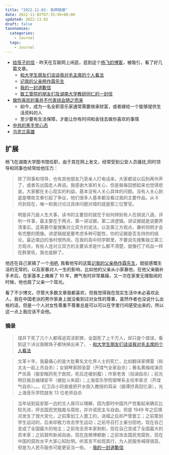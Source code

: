 ```yaml
---
title: "2022.11.02: 各种链接"
date: 2022-11-02T07:35:56+08:00
updated: 2022-11-02
draft: false
taxonomies:
  categories:
    - Journal
  tags:
    - Journal
---
```


- [给孩子的信](http://www.999kg.com/chinese/whatsnew/2019/letter3.htm) - 昨天在互联网上闲逛，逛到这个[杨飞的博客](http://www.999kg.com/chinese/whatsnew/2019/4years.htm)，被吸引，看了好几篇文章。
  - [和大学生朋友们谈谈我对毛主席的个人看法](http://www.999kg.com/chinese/whatsnew/2013/chairmanmao.htm)
  - [记我的父亲杨作霖先生](http://www.999kg.com/chinese/whatsnew/2015/myfather.htm)
  - [我的一封道歉信](http://www.999kg.com/chinese/whatsnew/2014/myapology.htm)
  - [致工管院的朋友们及湖南大学教研同仁的一封信](http://www.999kg.com/chinese/whatsnew/2013/lettertofriends.htm)
- [做你喜欢的事并不代表钱会随之而来](https://loveofallwisdom.com/blog/2022/06/doing-what-you-love-when-the-money-wont-follow/)
  - 如今，成为一名全职音乐家通常需要继承财富，或者嫁给一个能够提供生活资料的人
  - 至少要有生活保障，才能让你有时间和金钱去做你喜欢的事情
- [中共的黑手党心态](https://thehill.com/opinion/international/3714316-xis-mafia-mentality-is-a-mirror-of-the-ccps-ultimate-goals/)
- [乌克兰英雄](https://war.ukraine.ua/heroes/)

<!-- more -->

## 扩展

杨飞在湖南大学图书馆任职，由于其在网上发文，经常受到公安人员骚扰,同时领导和同事也经常给他压力：

> 除了同事和领导，也有其他朋友乃至亲人打电话来，大家都说以后别再作声了，或者先出国走人再说。我感谢大家的关心，但是每每回想起来也觉得悲哀。大家都在关心现实的利益，基本没有人关心具体的问题。没有人关心到底是哪些文章引起了争议，他们很多人基本都没看过我的主要作品。从 6 月到现在，唯一和我讨论过具体问题对错的就是那三位警官。

> 明是非乃是人生大事，读书的主要目的就在于如何辨别有人在胡说八道。评判一件事，最主要在于两点，第一讲证据，第二讲逻辑。讲证据就是说要弄清事实。这需要尽量搜集对立双方的说法，以及第三方观点，兼听则明才会有完整的图像。讲逻辑就是要考虑多种可能性，你的证据是否支持你的结论。最近南边的渔村很热闹，在我的高中同学群里，不要说先搜集独立第三方观点，有些人连对立双方的主要诉求是什么都不清楚，就像打了鸡血一样在群里吼，我也是醉了。

他还在自己家搞了一个[书吧](http://www.999kg.com/chinese/whatsnew/2018/laoyangba2018009.htm), 我看他写的这篇[记我的父亲杨作霖先生](http://www.999kg.com/chinese/whatsnew/2015/myfather.htm)，就挺感慨生活的无常的，以及家暴对人一生的影响，比如他的父亲从小家暴他，在他父亲脑补手术后，在家基本上瘫痪了 10 年，脾气有时非常暴躁，又一次在家里无理取闹的时候，他也扇了父亲一个耳光。

看了不少博文，尽管大多数文章我都喜欢，但我觉得我在现实生活中未必喜欢此人，我在中国老派的男作家身上就没看到过对女性的尊重，虽然作者也没说什么出格的话，但是一个人对女性尊重不尊重总是可以可以在字里行间感受出来的，所以这一点上我应该不会他。

### 摘录

> 煤井下死了几个人都得追究渎职罪，全国死了上千万人，却只是个错误，看到这个决议我眼珠子都快掉出来了。 - [和大学生朋友们谈谈我对毛主席的个人看法](http://www.999kg.com/chinese/whatsnew/2013/chairmanmao.htm)

> 文革十年，我最痛心的是大批著名文化界人士的死亡，比如翻译家傅雷（和太太一起上吊自杀）；女钢琴家顾圣婴（开煤气全家自杀）；著名黄梅戏演员严凤英（服安眠药死于医院，死后还被剖腹）；作家老舍（投湖自杀）；前光明日报总编储安平（被批斗失踪）；上海音乐学院钢琴系主任李翠贞（开煤气自杀）。。。红卫兵小将直接把开水倒入教授的耳朵（据谭抒真回忆录），光上海音乐学院就有 13 位老师自杀

> 当年站到延安那一边的文人我可以理解，因为那时中国共产党看起来确实比较先进，抨击国民党独裁与腐败，并许诺民主与自由。但是 1949 年之后情况发生了很大变化，之前策划工人罢工的，进城之后却严管罢工；之前策划学生运动的，后来却极力攻击学生运动；之前号召打土豪分田地，现在自己变成了全国最大的地主；之前攻击资本家剥削，现在自己变成了全国最大的资本家；之前鼓吹新闻自由，现在连微博都删；之前攻击国民党腐败，现在中国的腐败水平大家心知肚明。听其言不如观其行，为人民服务喊得很高，但是为人民币服务可能更妥当一些。 - [我的一封道歉信](http://www.999kg.com/chinese/whatsnew/2014/myapology.htm)
